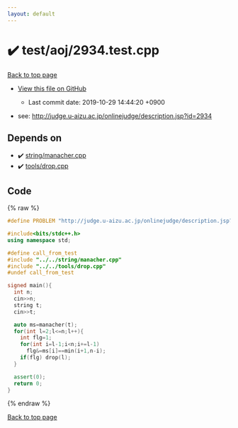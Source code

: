 ```yaml
---
layout: default
---
```


<!-- mathjax config similar to math.stackexchange -->
<script type="text/javascript" async
  src="https://cdnjs.cloudflare.com/ajax/libs/mathjax/2.7.5/MathJax.js?config=TeX-MML-AM_CHTML">
</script>
<script type="text/x-mathjax-config">
  MathJax.Hub.Config({
    TeX: { equationNumbers: { autoNumber: "AMS" }},
    tex2jax: {
      inlineMath: [ ['$','$'] ],
      processEscapes: true
    },
    "HTML-CSS": { matchFontHeight: false },
    displayAlign: "left",
    displayIndent: "2em"
  });
</script>

<script type="text/javascript" src="https://cdnjs.cloudflare.com/ajax/libs/jquery/3.4.1/jquery.min.js"></script>
<script src="https://cdn.jsdelivr.net/npm/jquery-balloon-js@1.1.2/jquery.balloon.min.js" integrity="sha256-ZEYs9VrgAeNuPvs15E39OsyOJaIkXEEt10fzxJ20+2I=" crossorigin="anonymous"></script>
<script type="text/javascript" src="../../../assets/js/copy-button.js"></script>
<link rel="stylesheet" href="../../../assets/css/copy-button.css" />


# :heavy_check_mark: test/aoj/2934.test.cpp

<a href="../../../index.html">Back to top page</a>

* <a href="{{ site.github.repository_url }}/blob/master/test/aoj/2934.test.cpp">View this file on GitHub</a>
    - Last commit date: 2019-10-29 14:44:20 +0900


* see: <a href="http://judge.u-aizu.ac.jp/onlinejudge/description.jsp?id=2934">http://judge.u-aizu.ac.jp/onlinejudge/description.jsp?id=2934</a>


## Depends on

* :heavy_check_mark: <a href="../../../library/string/manacher.cpp.html">string/manacher.cpp</a>
* :heavy_check_mark: <a href="../../../library/tools/drop.cpp.html">tools/drop.cpp</a>


## Code

<a id="unbundled"></a>
{% raw %}
```cpp
#define PROBLEM "http://judge.u-aizu.ac.jp/onlinejudge/description.jsp?id=2934"

#include<bits/stdc++.h>
using namespace std;

#define call_from_test
#include "../../string/manacher.cpp"
#include "../../tools/drop.cpp"
#undef call_from_test

signed main(){
  int n;
  cin>>n;
  string t;
  cin>>t;

  auto ms=manacher(t);
  for(int l=2;l<=n;l++){
    int flg=1;
    for(int i=l-1;i<n;i+=l-1)
      flg&=ms[i]==min(i+1,n-i);
    if(flg) drop(l);
  }

  assert(0);
  return 0;
}

```
{% endraw %}

<a href="../../../index.html">Back to top page</a>

